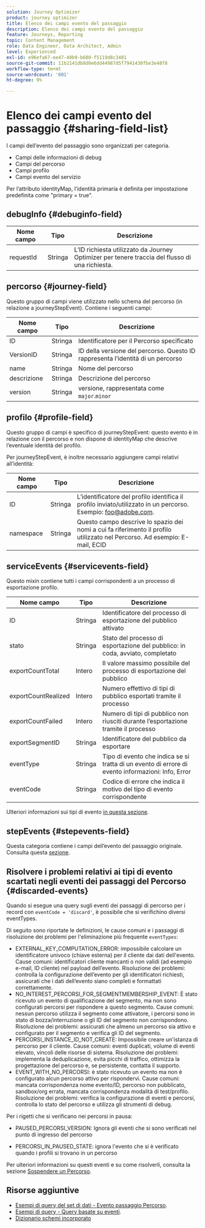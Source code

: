 ```yaml
---
solution: Journey Optimizer
product: journey optimizer
title: Elenco dei campi evento del passaggio
description: Elenco dei campi evento del passaggio
feature: Journeys, Reporting
topic: Content Management
role: Data Engineer, Data Architect, Admin
level: Experienced
exl-id: e96efa67-ee47-40b9-b680-f5119d8c3481
source-git-commit: 11b2141db8d0e6dd44987d5f7941430fbe3e48f8
workflow-type: tm+mt
source-wordcount: '601'
ht-degree: 9%

---
```


# Elenco dei campi evento del passaggio {#sharing-field-list}

I campi dell’evento del passaggio sono organizzati per categoria.

* Campi delle informazioni di debug
* Campi del percorso
* Campi profilo
* Campi evento del servizio

Per l’attributo identityMap, l’identità primaria è definita per impostazione predefinita come &quot;primary = true&quot;.

## debugInfo {#debuginfo-field}

| Nome campo | Tipo | Descrizione |
|---|---|------------|
| requestId | Stringa | L’ID richiesta utilizzato da Journey Optimizer per tenere traccia del flusso di una richiesta. |

## percorso {#journey-field}

Questo gruppo di campi viene utilizzato nello schema del percorso (in relazione a journeyStepEvent). Contiene i seguenti campi:

| Nome campo | Tipo | Descrizione |
|---|---|------------|
| ID | Stringa | Identificatore per il Percorso specificato |
| VersionID | Stringa | ID della versione del percorso. Questo ID rappresenta l’identità di un percorso |
| name | Stringa | Nome del percorso |
| descrizione | Stringa | Descrizione del percorso |
| version | Stringa | versione, rappresentata come `major`.`minor` |

## profilo {#profile-field}

Questo gruppo di campi è specifico di journeyStepEvent: questo evento è in relazione con il percorso e non dispone di identityMap che descrive l’eventuale identità del profilo.

Per journeyStepEvent, è inoltre necessario aggiungere campi relativi all’identità:

| Nome campo | Tipo | Descrizione |
|---|---|------------|
| ID | Stringa | L’identificatore del profilo identifica il profilo inviato/utilizzato in un percorso. Esempio: foo@adobe.com. |
| namespace | Stringa | Questo campo descrive lo spazio dei nomi a cui fa riferimento il profilo utilizzato nel Percorso. Ad esempio: E-mail, ECID |

## serviceEvents {#servicevents-field}

Questo mixin contiene tutti i campi corrispondenti a un processo di esportazione profilo.

| Nome campo | Tipo | Descrizione |
|---|---|------------|
| ID | Stringa | Identificatore del processo di esportazione del pubblico attivato |
| stato | Stringa | Stato del processo di esportazione del pubblico: in coda, avviato, completato |
| exportCountTotal | Intero | Il valore massimo possibile del processo di esportazione del pubblico |
| exportCountRealized | Intero | Numero effettivo di tipi di pubblico esportati tramite il processo |
| exportCountFailed | Intero | Numero di tipi di pubblico non riusciti durante l’esportazione tramite il processo |
| exportSegmentID | Stringa | Identificatore del pubblico da esportare |
| eventType | Stringa | Tipo di evento che indica se si tratta di un evento di errore di evento informazioni: Info, Error |
| eventCode | Stringa | Codice di errore che indica il motivo del tipo di evento corrispondente |

Ulteriori informazioni sui tipi di evento [ in questa sezione](#discarded-events).

## stepEvents {#stepevents-field}

Questa categoria contiene i campi dell’evento del passaggio originale. Consulta questa [sezione](../reports/sharing-legacy-fields.md).


## Risolvere i problemi relativi ai tipi di evento scartati negli eventi dei passaggi del Percorso  {#discarded-events}

Quando si esegue una query sugli eventi dei passaggi di percorso per i record con `eventCode = 'discard'`, è possibile che si verifichino diversi eventTypes.

Di seguito sono riportate le definizioni, le cause comuni e i passaggi di risoluzione dei problemi per l&#39;eliminazione più frequente `eventTypes`:

* EXTERNAL_KEY_COMPUTATION_ERROR: impossibile calcolare un identificatore univoco (chiave esterna) per il cliente dai dati dell&#39;evento.
Cause comuni: identificatori cliente mancanti o non validi (ad esempio e-mail, ID cliente) nel payload dell’evento.
Risoluzione dei problemi: controlla la configurazione dell’evento per gli identificatori richiesti, assicurati che i dati dell’evento siano completi e formattati correttamente.
* NO_INTEREST_PERCORSI_FOR_SEGMENTMEMBERSHIP_EVENT: È stato ricevuto un evento di qualificazione del segmento, ma non sono configurati percorsi per rispondere a questo segmento.
Cause comuni: nessun percorso utilizza il segmento come attivatore, i percorsi sono in stato di bozza/interruzione o gli ID del segmento non corrispondono.
Risoluzione dei problemi: assicurati che almeno un percorso sia attivo e configurato per il segmento e verifica gli ID del segmento.
* PERCORSI_INSTANCE_ID_NOT_CREATE: Impossibile creare un&#39;istanza di percorso per il cliente.
Cause comuni: eventi duplicati, volume di eventi elevato, vincoli delle risorse di sistema.
Risoluzione dei problemi: implementa la deduplicazione, evita picchi di traffico, ottimizza la progettazione del percorso e, se persistente, contatta il supporto.
* EVENT_WITH_NO_PERCORSI: è stato ricevuto un evento ma non è configurato alcun percorso attivo per rispondervi.
Cause comuni: mancata corrispondenza nome evento/ID, percorso non pubblicato, sandbox/org errata, mancata corrispondenza modalità di test/profilo.
Risoluzione dei problemi: verifica la configurazione di eventi e percorsi, controlla lo stato del percorso e utilizza gli strumenti di debug.

Per i rigetti che si verificano nei percorsi in pausa:

* PAUSED_PERCORSI_VERSION: Ignora gli eventi che si sono verificati nel punto di ingresso del percorso

* PERCORSI_IN_PAUSED_STATE: ignora l&#39;evento che si è verificato quando i profili si trovano in un percorso

Per ulteriori informazioni su questi eventi e su come risolverli, consulta la sezione [Sospendere un Percorso](../building-journeys/journey-pause.md#troubleshoot-profile-discards-in-paused-journeys).

## Risorse aggiuntive

* [Esempi di query del set di dati - Evento passaggio Percorso](../data/datasets-query-examples.md#journey-step-event).
* [Esempi di query - Query basate su eventi](query-examples.md#event-based-queries).
* [Dizionario schemi incorporato](https://experienceleague.adobe.com/tools/ajo-schemas/schema-dictionary.html?lang=it)

